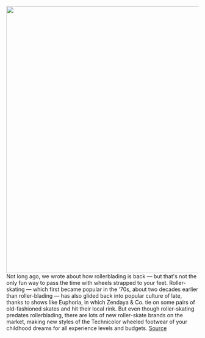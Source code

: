<img src='https://cdn.vox-cdn.com/thumbor/6kh5xvtSt_08qlszCERbgpOl7xg=/0x0:1600x956/1200x800/filters:focal(672x350:928x606)/cdn.vox-cdn.com/uploads/chorus_image/image/66306526/09_roller_skate.0.jpg' width='700px' /><br/>
Not long ago, we wrote about how rollerblading is back — but that's not the only fun way to pass the time with wheels strapped to your feet. Roller-skating — which first became popular in the ‘70s, about two decades earlier than roller-blading — has also glided back into popular culture of late, thanks to shows like Euphoria, in which Zendaya & Co. tie on some pairs of old-fashioned skates and hit their local rink. But even though roller-skating predates rollerblading, there are lots of new roller-skate brands on the market, making new styles of the Technicolor wheeled footwear of your childhood dreams for all experience levels and budgets.
<a href='https://www.theverge.com/2020/2/13/21127956/best-roller-skates-recommendation-beginner-rink-street-strategist'> Source <a/>